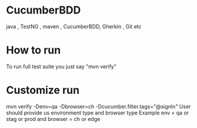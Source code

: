 # CucumberBDD
 java , TestNG , maven , CucumberBDD, Gherkin , Git etc
 
# How to run
 To run full test suite  you just say "mvn verify"
# Customize run
 mvn verify -Denv=qa -Dbrowser=ch -Dcucumber.filter.tags="@signIn"
 User should provide us environment type and browser type
 Example env = qa or stag or prod and browser = ch or edge